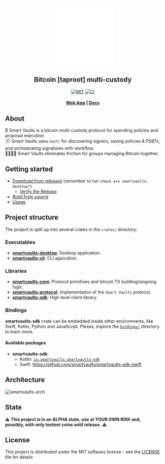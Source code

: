 <div align="center">
  <img src="./crates/smartvaults-desktop/static/img/smartvaults.svg" width=200/>
  <h2>Bitcoin [taproot] multi-custody</h2>
  <p>
    <a href="https://github.com/smartvaults/smartvaults/blob/master/LICENSE"><img alt="MIT" src="https://img.shields.io/badge/license-MIT-blue.svg"/></a>
    <a href="https://github.com/smartvaults/smartvaults/actions/workflows/ci.yml"><img alt="CI" src="https://github.com/smartvaults/smartvaults/workflows/CI/badge.svg"></a>
  </p>
  <h4>
    <a href="https://smartvaults.app">Web App</a>
    <span> | </span>
    <a href="https://docs.smartvaults.io">Docs</a>
  </h4>
</div>

## About

₿ Smart Vaults is a bitcoin multi-custody protocol for spending policies and proposal execution
<br/>
🖆 Smart Vaults uses `nostr` for discovering signers, saving policies & PSBTs, and orchestrating signatures with workflow.
<br/>
👨‍👩‍👧‍👦 Smart Vaults eliminates friction for groups managing Bitcoin together. 

## Getting started

* [Download from releases](https://github.com/smartvaults/smartvaults/releases) (remember to run `chmod a+x smartvaults-desktop*`)
  * [Verify the Release](doc/verify-release-binary.md)
* [Build from source](doc/build.md)  
* [Usage](doc/usage/README.md) 

## Project structure

The project is split up into several crates in the `crates/` directory:

### Executables

* [**smartvaults-desktop**](./crates/smartvaults-desktop/): Desktop application.
* [**smartvaults-cli**](./crates/smartvaults-cli): CLI appication.

### Libraries

* [**smartvaults-core**](./crates/smartvaults-core): Protocol primitives and bitcoin TX building/singning logic.
* [**smartvaults-protocol**](./crates/smartvaults-protocol): Implementation of the `Smart Vaults` protocol.
* [**smartvaults-sdk**](./crates/smartvaults-sdk): High level client library.

### Bindings

**smartvaults-sdk** crate can be embedded inside other environments, like Swift, Kotlin, Python and JavaScript. 
Please, explore the [`bindings/`](./bindings/) directory to learn more.

#### Available packages

* **smartvaults-sdk**:
    * Kotlin: [`io.smartvaults:smartvaults-sdk`](https://central.sonatype.com/artifact/io.smartvaults/smartvaults-sdk)
    * Swift: https://github.com/smartvaults/smartvaults-sdk-swift

## Architecture
![smartvaults-arch](http://www.plantuml.com/plantuml/proxy?cache=no&src=https://raw.githubusercontent.com/smartvaults/smartvaults/master/doc/arch.iuml)

## State

⚠️ **This project is in an ALPHA state, use at YOUR OWN RISK and, possibly, with only testnet coins until release.** ⚠️

## License

This project is distributed under the MIT software license - see the [LICENSE](LICENSE) file for details
